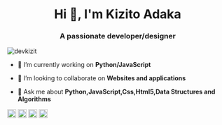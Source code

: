 <h1 align="center">Hi 👋, I'm Kizito Adaka</h1>
<h3 align="center">A passionate developer/designer</h3>

<p align="left"> <img src="https://komarev.com/ghpvc/?username=devkizit" alt="devkizit"/> </p>

- 🔭 I’m currently working on **Python/JavaScript**

- 👯 I’m looking to collaborate on **Websites and applications**

- 💬 Ask me about **Python,JavaScript,Css,Html5,Data Structures and Algorithms**

<!-- BLOG-POST-LIST:START -->
<!-- BLOG-POST-LIST:END -->


<a href="https://codepen.io/kizitostack" target="blank"><img align="center" src="https://cdn.jsdelivr.net/npm/simple-icons@3.0.1/icons/codepen.svg" alt="kizitostack" height="20" width="20" /></a>
<a href="https://dev.to/kizitostack" target="blank"><img align="center" src="https://cdn.jsdelivr.net/npm/simple-icons@3.0.1/icons/dev-dot-to.svg" alt="kizitostack" height="20" width="20" /></a>
<a href="https://twitter.com/zitomanna" target="blank"><img align="center" src="https://cdn.jsdelivr.net/npm/simple-icons@3.0.1/icons/twitter.svg" alt="zitomanna" height="20" width="20" /></a>
<a href="https://instagram.com/_kizitogram" target="blank"><img align="center" src="https://cdn.jsdelivr.net/npm/simple-icons@3.0.1/icons/instagram.svg" alt="_kizitogram" height="20" width="20" /></a>
